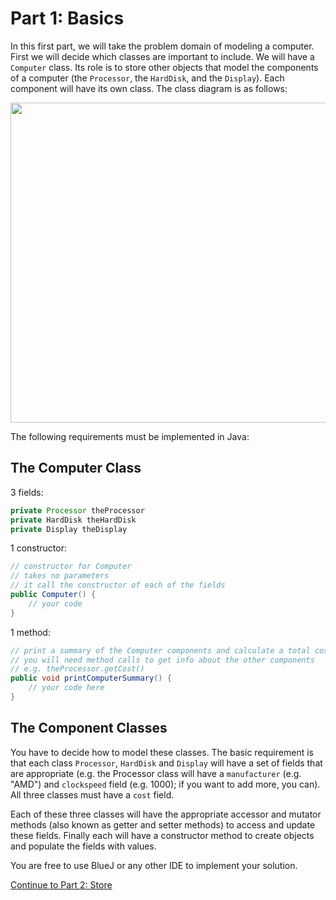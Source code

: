 # Part 1: Basics

In this first part, we will take the problem domain of modeling a computer.  First we will decide which classes are important to include.  We will have a `Computer` class.  Its role is to store other objects that model the components of a computer (the `Processor`, the `HardDisk`, and the `Display`).  Each component will have its own class.  The class diagram is as follows:

<img src="computer-class-diagram.png" width="512">

The following requirements must be implemented in Java:

## The Computer Class

3 fields:

```java
private Processor theProcessor
private HardDisk theHardDisk
private Display theDisplay
```

1 constructor:

```java
// constructor for Computer
// takes no parameters
// it call the constructor of each of the fields
public Computer() {
	// your code
}
```

1 method:

```java
// print a summary of the Computer components and calculate a total cost
// you will need method calls to get info about the other components
// e.g. theProcessor.getCost()
public void printComputerSummary() {
	// your code here
}
```

## The Component Classes

You have to decide how to model these classes.  The basic requirement is that each class `Processor`, `HardDisk` and `Display` will have a set of fields that are appropriate (e.g. the Processor class will have a `manufacturer` (e.g. "AMD") and `clockspeed` field (e.g. 1000); if you want to add more, you can).  All three classes must have a `cost` field.

Each of these three classes will have the appropriate accessor and mutator methods (also known as getter and setter methods) to access and update these fields.  Finally each will have a constructor method to create objects and populate the fields with values.

You are free to use BlueJ or any other IDE to implement your solution.

[Continue to Part 2: Store](../part-2-store)
